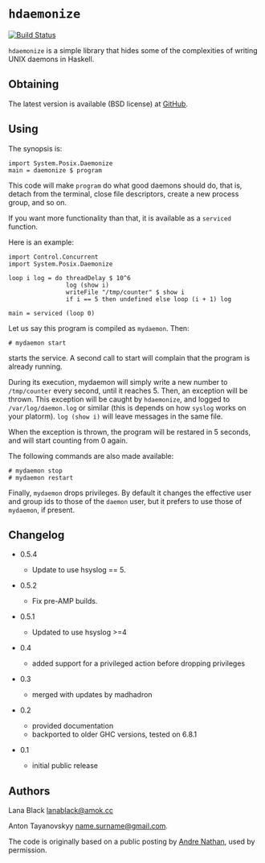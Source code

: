`hdaemonize`
=================
[![Build Status](https://travis-ci.org/greydot/hdaemonize.svg?branch=master)](https://travis-ci.org/greydot/hdaemonize)

`hdaemonize` is a simple library that hides some of the complexities
of writing UNIX daemons in Haskell.

Obtaining
-----------

The latest version is available (BSD license) at
[GitHub](https://github.com/greydot/hdaemonize).

Using
-------

The synopsis is:

    import System.Posix.Daemonize
    main = daemonize $ program

This code will make `program` do what good daemons should do, that is,
detach from the terminal, close file descriptors, create a new process
group, and so on.

If you want more functionality than that, it is available as a
`serviced` function.

Here is an example:

    import Control.Concurrent
    import System.Posix.Daemonize

    loop i log = do threadDelay $ 10^6
                    log (show i)
            	    writeFile "/tmp/counter" $ show i
                    if i == 5 then undefined else loop (i + 1) log

    main = serviced (loop 0)

Let us say this program is compiled as `mydaemon`. Then:

    # mydaemon start

starts the service. A second call to start will complain that the
program is already running.

During its execution, mydaemon will simply write a new number to
`/tmp/counter` every second, until it reaches 5. Then, an exception
will be thrown. This exception will be caught by `hdaemonize`, and
logged to `/var/log/daemon.log` or similar (this is depends on how
`syslog` works on your platorm).  `log (show i)` will leave messages
in the same file.

When the exception is thrown, the program will be restared in 5
seconds, and will start counting from 0 again.

The following commands are also made available:

    # mydaemon stop
    # mydaemon restart

Finally, `mydaemon` drops privileges.  By default it changes the
effective user and group ids to those of the `daemon` user, but it
prefers to use those of `mydaemon`, if present.


Changelog
---------

* 0.5.4
    * Update to use hsyslog == 5.

* 0.5.2
    * Fix pre-AMP builds.

* 0.5.1
    * Updated to use hsyslog >=4

* 0.4
    * added support for a privileged action before dropping privileges

* 0.3
    * merged with updates by madhadron

* 0.2
    * provided documentation
    * backported to older GHC versions, tested on 6.8.1

* 0.1
    * initial public release


Authors
-------
Lana Black <lanablack@amok.cc>

Anton Tayanovskyy <name.surname@gmail.com>.

The code is originally based on a public posting by
[Andre Nathan](http://sneakymustard.com/), used by permission.

